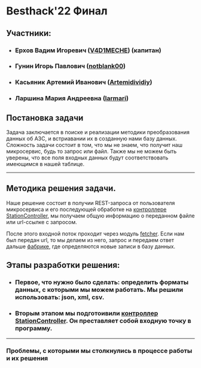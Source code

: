 # Besthack'22 Финал

## Участники:
+ ### Ерхов Вадим Игоревич ([V4D1MECHE](https://github.com/V4D1MECHE)) (капитан)
+ ### Гунин Игорь Павлович ([notblank00](https://github.com/notblank00))
+ ### Касьяник Артемий Иванович ([Artemidividiy](https://github.com/Artemidividiy))
+ ### Ларшина Мария Андреевна ([larmari](https://github.com/larmari))

## Постановка задачи
Задача заключается в поиске и реализации методики преобразования данных об АЗС, и встриавании их в созданную нами базу данных.
Сложность задачи состоит в том, что мы не знаем, что получит наш микросервис, будь то запрос или файл. Также мы не можем быть уверены, что все поля входных данных будут соответствовать имеющимся в нашей таблице.

---
## Методика решения задачи.
Наше решение состоит в получии REST-запроса от пользователя микросервиса и его последующей обработке на [контроллере StationController](https://github.com/notblank00/besthack-22/blob/main/besthack22/src/main/java/ru/baza134/besthack22/controllers/StationController.java), мы получаем общую информацию о переданном файле или url-ссылке с запросом. 

После этого входной поток проходит через модуль [fetcher](https://github.com/notblank00/besthack-22/tree/main/besthack22/src/main/java/ru/baza134/besthack22/fetchers). Если нам был передан url, то мы делаем из него, запрос и передаем ответ дальше [фабрике](https://github.com/notblank00/besthack-22/tree/main/besthack22/src/main/java/ru/baza134/besthack22/factories), где определяются новые записи в базу данных.

## Этапы разработки решения:
+ ### Первое, что нужно было сделать: определить форматы данных, с которыми мы можем работать. Мы решили использовать: json, xml, csv. 
+ ### Вторым этапом мы подготоивили [контроллер StationController](https://github.com/notblank00/besthack-22/blob/main/besthack22/src/main/java/ru/baza134/besthack22/controllers/StationController.java). Он преставляет собой входную точку в программу.

--- 
### Проблемы, с которыми мы столкнулись в процессе работы и их решения

